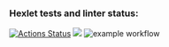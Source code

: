 ### Hexlet tests and linter status:
[![Actions Status](https://github.com/konsttin/php-project-lvl1/workflows/hexlet-check/badge.svg)](https://github.com/konsttin/php-project-lvl1/actions)
<a href="https://codeclimate.com/github/codeclimate/codeclimate/maintainability"><img src="https://api.codeclimate.com/v1/badges/a99a88d28ad37a79dbf6/maintainability" /></a>
![example workflow](https://github.com/konsttin/php-project-lvl1/actions/workflows/workflow/badge.svg)

